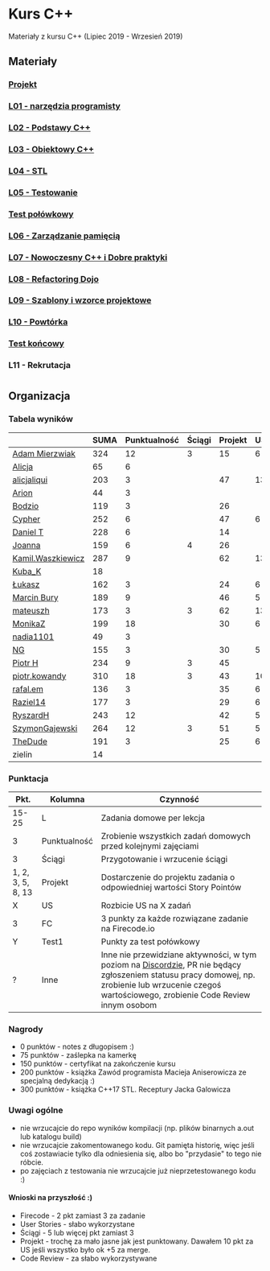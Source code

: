 # Kurs C++

Materiały z kursu C++ (Lipiec 2019 - Wrzesień 2019)

## Materiały

### [Projekt](project)
### [L01 - narzędzia programisty](L01-programmers-tools)
### [L02 - Podstawy C++](L02-C++-introduction)
### [L03 - Obiektowy C++](L03-object-oriented-cpp)
### [L04 - STL](L04-stl)
### [L05 - Testowanie](L05-testing)
### [Test połówkowy](https://forms.gle/5sGr9kWpAccmptpY9)
### [L06 - Zarządzanie pamięcią](L06-memory-management)
### [L07 - Nowoczesny C++ i Dobre praktyki](L07-modern-cpp)
### [L08 - Refactoring Dojo](L08-refactoring-dojo)
### [L09 - Szablony i wzorce projektowe](L09-templates-patterns)
### [L10 - Powtórka](L10-repetition)
### [Test końcowy](https://forms.gle/FxJ3b4qyFF8B1dNb9)
### L11 - Rekrutacja
#
## Organizacja

### Tabela wyników

|                                                     | SUMA | Punktualność | Ściągi | Projekt | US | FC | Test1 | Test2 | Inne | L1 | L2 | L3 | L4 | L5 | L6 | L7 | L8 | L9 | L10|
|-----------------------------------------------------|------|--------------|--------|---------|----|----|-------|-------|------|----|----|----|----|----|----|----|----|----|----|
| [Adam Mierzwiak](https://github.com/adamvm)         |  324 |           12 |      3 |      15 |  6 | 54 |    17 |    42 |   14 | 15 | 15 | 15 | 15 | 20 |    |  8 |  7 | 16 | 50 |
| [Alicja](https://github.com/AlicjaBonder)           |   65 |            6 |        |         |    |    |       |       |      | 15 | 15 | 15 |    |  6 |    |  8 |    |    |    |
| [alicjaliqui](https://github.com/alicjaliQui)       |  203 |            3 |        |      47 | 13 | 27 |    29 |       |    2 | 15 | 15 |    | 22 | 22 |    |  8 |    |    |    |
| [Arion](https://github.com/Ariionex)                |   44 |            3 |        |         |    |    |       |       |    5 |  7 |    | 15 |    |  6 |    |  8 |    |    |    |
| [Bodzio](https://github.com/Dolaroza)               |  119 |            3 |        |      26 |    |    |    11 |       |    6 |  6 |    | 15 | 22 | 22 |    |  8 |    |    |    |
| [Cypher](https://github.com/ChopSeeGuy)             |  252 |            6 |        |      47 |  6 | 42 |    15 |    39 |    9 | 15 |  8 | 15 | 13 |  6 | 18 |  8 |    |  5 |    |
| [Daniel T](https://github.com/LinQ007)              |  228 |            6 |        |      14 |    | 39 |    20 |    55 |      | 15 | 15 | 12 | 27 | 17 |    |  8 |    |    |    |
| [Joanna](https://github.com/teojdb)                 |  159 |            6 |      4 |      26 |    |    |    24 |       |    3 | 15 | 15 | 14 | 22 | 22 |    |  8 |    |    |    |
| [Kamil.Waszkiewicz](https://github.com/darkassazi)  |  287 |            9 |        |      62 | 13 | 51 |    16 |       |    8 | 15 | 15 | 15 | 15 | 21 | 20 | 27 |    |    |    |
| [Kuba_K](https://github.com/kubakusz)               |   18 |              |        |         |    |    |       |       |    1 |  3 |    |    |    |  6 |    |  8 |    |    |    |
| [Łukasz](https://github.com/lucaswalicki)           |  162 |            3 |        |      24 |  6 | 39 |    18 |       |   11 | 13 |  4 |  8 | 11 | 17 |    |  8 |    |    |    |
| [Marcin Bury](https://github.com/MarcinBury92)      |  189 |            9 |        |      46 |  5 |    |    25 |       |    1 | 15 | 15 | 14 | 26 | 20 |    |  8 |  5 |    |    |
| [mateuszh](https://github.com/czarny247)            |  173 |            3 |      3 |      62 | 13 |    |    20 |       |   11 |  6 | 12 | 15 | 13 |  6 |    |  8 |    |  1 |    |
| [MonikaZ](https://github.com/MonikaZelechowska)     |  199 |           18 |        |      30 |  6 |    |    21 |       |    1 | 15 | 15 | 15 | 18 | 20 | 18 | 15 |  7 |    |    |
| [nadia1101](https://github.com/JustynaSlazak)       |   49 |            3 |        |         |    |    |       |       |    2 | 15 | 15 |    |    |  6 |    |  8 |    |    |    |
| [NG](https://github.com/NG90)                       |  155 |            3 |        |      30 |  5 |    |    22 |       |      | 15 | 15 | 14 | 26 | 20 |    |  8 |  5 |    |    |
| [Piotr H](https://github.com/PiotrHCpp)             |  234 |            9 |      3 |      45 |    | 18 |    24 |       |   16 | 15 | 15 | 14 | 26 | 21 | 20 | 18 |  5 |    |    |
| [piotr.kowandy](https://github.com/PiotrKowandy)    |  310 |           18 |      3 |      43 | 10 | 45 |    22 |       |    5 | 15 | 15 | 15 | 18 | 20 | 20 | 21 |  5 | 35 |    |
| [rafal.em](https://github.com/elRaphaelo)           |  136 |            3 |        |      35 |  6 |    |    16 |       |    5 |  7 |  2 | 14 | 13 |  6 |    |  8 |  7 | 14 |    |
| [Raziel14](https://github.com/Arakis14)             |  177 |            3 |        |      29 |  6 | 33 |    15 |       |      | 15 | 15 | 14 |  6 | 17 |    |  8 |    | 16 |    |
| [RyszardH](https://github.com/RyszardHalapacz)      |  243 |           12 |        |      42 |  5 | 48 |    24 |       |    2 |  9 | 15 | 15 | 18 | 20 | 20 |  8 |  5 |    |    |
| [SzymonGajewski](https://github.com/SzymonGajewski) |  264 |           12 |      3 |      51 |  5 | 15 |    21 |       |    6 | 15 | 15 | 14 | 18 | 20 | 20 |  8 |  5 | 36 |    |
| [TheDude](https://github.com/TheDude-cpu)           |  191 |            3 |        |      25 |  6 | 30 |    14 |       |    1 | 15 | 13 |  8 | 11 | 20 | 15 |  8 |  7 | 15 |    |
| zielin                                              |   14 |              |        |         |    |    |       |       |      |    |    |    |    |  6 |    |  8 |    |    |    |

### Punktacja

| Pkt.              | Kolumna           | Czynność |
|-------------------|-------------------|----------|
| 15-25             | L                 | Zadania domowe per lekcja |
| 3                 | Punktualność      | Zrobienie wszystkich zadań domowych przed kolejnymi zajęciami |
| 3                 | Ściągi            | Przygotowanie i wrzucenie ściągi |
| 1, 2, 3, 5, 8, 13 | Projekt           | Dostarczenie do projektu zadania o odpowiedniej wartości Story Pointów |
| X                 | US                | Rozbicie US na X zadań |
| 3                 | FC                | 3 punkty za każde rozwiązane zadanie na Firecode.io
| Y                 | Test1             | Punkty za test połówkowy |
| ?                 | Inne              | Inne nie przewidziane aktywności, w tym poziom na [Discordzie](https://mee6.xyz/leaderboard/491367269302009857), PR nie będący zgłoszeniem statusu pracy domowej, np. zrobienie lub wrzucenie czegoś wartościowego, zrobienie Code Review innym osobom |

### Nagrody

- 0 punktów - notes z długopisem :)
- 75 punktów - zaślepka na kamerkę
- 150 punktów - certyfikat na zakończenie kursu
- 200 punktów - książka Zawód programista Macieja Aniserowicza ze specjalną dedykacją :)
- 300 punktów - książka C++17 STL. Receptury Jacka Galowicza

### Uwagi ogólne

- nie wrzucajcie do repo wyników kompilacji (np. plików binarnych a.out lub katalogu build)
- nie wrzucajcie zakomentowanego kodu. Git pamięta historię, więc jeśli coś zostawiacie tylko dla odniesienia się, albo bo "przydasie" to tego nie róbcie.
- po zajęciach z testowania nie wrzucajcie już nieprzetestowanego kodu :)

#### Wnioski na przyszłość :)

- Firecode - 2 pkt zamiast 3 za zadanie
- User Stories - słabo wykorzystane
- Ściągi - 5 lub więcej pkt zamiast 3
- Projekt - trochę za mało jasne jak jest punktowany. Dawałem 10 pkt za US jeśli wszystko było ok +5 za merge.
- Code Review - za słabo wykorzystywane
